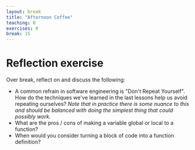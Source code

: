```yaml
---
layout: break
title: "Afternoon Coffee"
teaching: 0
exercises: 0
break: 15
---
```

# Reflection exercise

Over break, reflect on and discuss the following:
* A common refrain in software engineering is "Don't Repeat Yourself". How do the techniques we've learned in the last
lessons help us avoid repeating ourselves? _Note that in practice there is some nuance to this and should be balanced
with doing the simplest thing that could possibly work._
* What are the pros / cons of making a variable global or local to a function? 
* When would you consider turning a block of code into a function definition?
